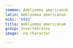 ```yaml
---
common: Amblyomma americanum
latin: Amblyomma americanum
ncbi: '6943'
title: Amblyomma americanum
group: Invertebrates
image: .na.character

---
```


